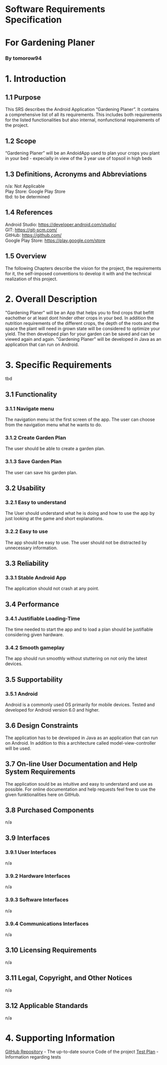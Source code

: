 # Software Requirements Specification

# For Gardening Planer

### By tomorow94

# <a name="1. Introduction">1. Introduction</a>

## <a name="1.1 Purpose">1.1 Purpose</a>

This SRS describes the Android Application “Gardening Planer”. It contains a comprehensive list of all its requirements. This includes both requirements for the listed functionalities but also internal, nonfunctional requirements of the project.

## <a name="1.2 Scope">1.2 Scope</a>

“Gardening Planer” will be an AndoidApp used to plan your crops you plant in your bed - expecially in view of the 3 year use of topsoil in high beds

## <a name="1.3 Definitions, Acronyms and Abbreviations">1.3 Definitions, Acronyms and Abbreviations</a>

n/a: Not Applicable
<br/>Play Store: Google Play Store 
<br/>tbd: to be determined

## <a name="1.4 References">1.4 References</a>

Android Studio: https://developer.android.com/studio/
<br/>GIT: https://git-scm.com/
<br/>GitHub: https://github.com/
<br/>Google Play Store: https://play.google.com/store

## <a name="1.5 Overview">1.5 Overview</a>

The following Chapters describe the vision for the project, the requirements for it, the self-imposed conventions to develop it with and the technical realization of this project.

# <a name="2. Overall Description">2. Overall Description</a>

"Gardening Planer" will be an App that helps you to find crops that befitt eachother or at least dont hinder other crops in your bed. In addition the nutrition requirements of the different crops, the depth of the roots and the space the plant will need in grown state will be considered to optimize your yield. The then developed plan for your garden can be saved and can be viewed again and again.
"Gardening Planer" will be developed in Java as an application that can run on Android. 


# <a name="3. Specific Requirements">3. Specific Requirements</a>

tbd

## <a name="3.1 Functionality">3.1 Functionality</a>

### <a name="3.1.1 Navigate menu">3.1.1 Navigate menu</a>

The navigation menu ist the first screen of the app. The user can choose from the navigation menu what he wants to do.

### <a name="3.1.2 Place unit">3.1.2 Create Garden Plan</a>

The user should be able to create a garden plan.

### <a name="3.1.3 Select level">3.1.3 Save Garden Plan</a>

The user can save his garden plan.

## <a name="3.2 Usability">3.2 Usability</a>

### <a name="3.2.1 Easy to understand">3.2.1 Easy to understand</a>

The User should understand what he is doing and how to use the app by just looking at the game and short explanations.

### <a name="3.2.2 Easy to use">3.2.2 Easy to use</a>

The app should be easy to use. The user should not be distracted by unnecessary information.

## <a name="3.3 Reliablitity">3.3 Reliability</a>

### <a name="3.3.1 Stable Android App">3.3.1 Stable Android App</a>

The application should not crash at any point.

## <a name="3.4 Performance">3.4 Performance</a>

### <a name="3.4.1 Justifiable Loading-Time">3.4.1 Justifiable Loading-Time</a>

The time needed to start the app and to load a plan should be justifiable considering given hardware.

### <a name="3.4.2 Smooth gameplay">3.4.2 Smooth gameplay</a>

The app should run smoothly without stuttering on not only the latest devices.

## <a name="3.5 Supportability">3.5 Supportability</a>

### <a name="3.5.1 Android">3.5.1 Android</a>

Android is a commonly used OS primarily for mobile devices.
Tested and developed for Android version 6.0 and higher.

## <a name="3.6 Design Constraints">3.6 Design Constraints</a>

The application has to be developed in Java as an application that can run on Android. In addition to this a architecture called model-view-controller will be used.

## <a name="3.7 On-line User Documentation and Help System Requirements">3.7 On-line User Documentation and Help System Requirements</a>

The application sould be as intuitive and easy to understand and use as possible. For online documentation and help requests feel free to use the given funktionalities here on GitHub.

## <a name="3.8 Purchased Components">3.8 Purchased Components</a>

n/a

## <a name="3.9 Interfaces">3.9 Interfaces</a>

### <a name="3.9.1 User Interfaces">3.9.1 User Interfaces</a>

n/a

### <a name="3.9.2 Hardware Interfaces">3.9.2 Hardware Interfaces</a>

n/a

### <a name="3.9.3 Software Interfaces">3.9.3 Software Interfaces</a>

n/a

### <a name="3.9.4 Communications Interfaces">3.9.4 Communications Interfaces</a>

n/a

## <a name="3.10 Licensing Requirements">3.10 Licensing Requirements</a>

n/a

## <a name="3.11 Legal, Copyright, and Other Notices">3.11 Legal, Copyright, and Other Notices</a>

n/a

## <a name="3.12 Applicable Standards">3.12 Applicable Standards</a>

n/a

# <a name="4. Supporting Information">4. Supporting Information</a>

[GitHub Repository](https://github.com/tomorow94/GardeningPlaner) - The up-to-date source Code of the project
[Test Plan](https://github.com/tomorow94/GardeningPlaner/blob/master/testPlan.md) - Information regarding tests
